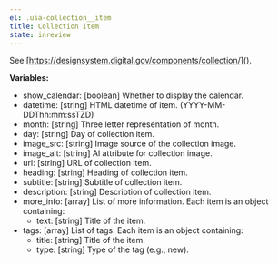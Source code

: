 ```yaml
---
el: .usa-collection__item
title: Collection Item
state: inreview
---
```

See
[https://designsystem.digital.gov/components/collection/]().

__Variables:__
* show_calendar: [boolean] Whether to display the calendar.
* datetime: [string] HTML datetime of item. (YYYY-MM-DDThh:mm:ssTZD)
* month: [string] Three letter representation of month.
* day: [string] Day of collection item.
* image_src: [string] Image source of the collection image.
* image_alt: [string] Al attribute for collection image.
* url: [string] URL of collection item.
* heading: [string] Heading of collection item.
* subtitle: [string] Subtitle of collection item.
* description: [string] Description of collection item.
* more_info: [array] List of more information. Each item is an object containing:
  * text: [string] Title of the item.
* tags: [array] List of tags. Each item is an object containing:
  * title: [string] Title of the item.
  * type: [string] Type of the tag (e.g., new).
